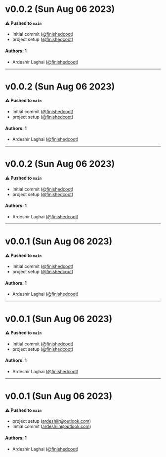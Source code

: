 # v0.0.2 (Sun Aug 06 2023)

#### ⚠️ Pushed to `main`

- Initial commit ([@finishedcoot](https://github.com/finishedcoot))
- project setup ([@finishedcoot](https://github.com/finishedcoot))

#### Authors: 1

- Ardeshir Laghai ([@finishedcoot](https://github.com/finishedcoot))

---

# v0.0.2 (Sun Aug 06 2023)

#### ⚠️ Pushed to `main`

- Initial commit ([@finishedcoot](https://github.com/finishedcoot))
- project setup ([@finishedcoot](https://github.com/finishedcoot))

#### Authors: 1

- Ardeshir Laghai ([@finishedcoot](https://github.com/finishedcoot))

---

# v0.0.2 (Sun Aug 06 2023)

#### ⚠️ Pushed to `main`

- Initial commit ([@finishedcoot](https://github.com/finishedcoot))
- project setup ([@finishedcoot](https://github.com/finishedcoot))

#### Authors: 1

- Ardeshir Laghai ([@finishedcoot](https://github.com/finishedcoot))

---

# v0.0.1 (Sun Aug 06 2023)

#### ⚠️ Pushed to `main`

- Initial commit ([@finishedcoot](https://github.com/finishedcoot))
- project setup ([@finishedcoot](https://github.com/finishedcoot))

#### Authors: 1

- Ardeshir Laghai ([@finishedcoot](https://github.com/finishedcoot))

---

# v0.0.1 (Sun Aug 06 2023)

#### ⚠️ Pushed to `main`

- Initial commit ([@finishedcoot](https://github.com/finishedcoot))
- project setup ([@finishedcoot](https://github.com/finishedcoot))

#### Authors: 1

- Ardeshir Laghai ([@finishedcoot](https://github.com/finishedcoot))

---

# v0.0.1 (Sun Aug 06 2023)

#### ⚠️ Pushed to `main`

- project setup (ardeshiir@outlook.com)
- Initial commit (ardeshiir@outlook.com)

#### Authors: 1

- Ardeshir Laghai ([@finishedcoot](https://github.com/finishedcoot))
